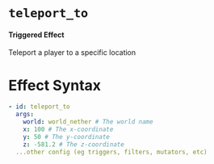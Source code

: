 # `teleport_to`
#### Triggered Effect

Teleport a player to a specific location

# Effect Syntax
```yaml
- id: teleport_to
  args:
    world: world_nether # The world name
    x: 100 # The x-coordinate
    y: 50 # The y-coordinate
    z: -581.2 # The z-coordinate
  ...other config (eg triggers, filters, mutators, etc)
```
